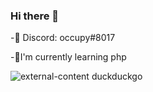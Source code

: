 ### Hi there 👋

-👻 Discord: occupy#8017

-👾I'm currently learning php


![external-content duckduckgo](https://user-images.githubusercontent.com/76704451/105390851-cb51b700-5c19-11eb-9ed8-54a010be9467.gif)
